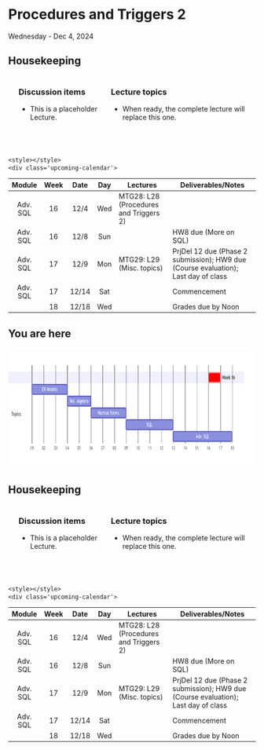 # Procedures and Triggers 2

Wednesday - Dec 4, 2024

## Housekeeping

<div class="columns">

<div class="column" width="9%">

</div>

<div class="column" width="45%">

### Discussion items

- This is a placeholder Lecture.

</div>

<div class="column" width="40%">

### Lecture topics

- When ready, the complete lecture will replace this one.

</div>

</div>

<div style="margin-top:25px">

 

</div>

<div>

    <style></style>
    <div class='upcoming-calendar'>

|  Module  | Week | Date  | Day | Lectures                               | Deliverables/Notes                                                                 |
|:--------:|:----:|:-----:|:---:|----------------------------------------|------------------------------------------------------------------------------------|
| Adv. SQL |  16  | 12/4  | Wed | MTG28: L28 (Procedures and Triggers 2) |                                                                                    |
| Adv. SQL |  16  | 12/8  | Sun |                                        | HW8 due (More on SQL)                                                              |
| Adv. SQL |  17  | 12/9  | Mon | MTG29: L29 (Misc. topics)              | PrjDel 12 due (Phase 2 submission); HW9 due (Course evaluation); Last day of class |
| Adv. SQL |  17  | 12/14 | Sat |                                        | Commencement                                                                       |
|          |  18  | 12/18 | Wed |                                        | Grades due by Noon                                                                 |

</div>

</div>

## You are here

<img src="lecture-28_files\figure-commonmark\mermaid-figure-1.png"
style="width:8.17in;height:2.54in" />

## Housekeeping

<div class="columns">

<div class="column" width="9%">

</div>

<div class="column" width="45%">

### Discussion items

- This is a placeholder Lecture.

</div>

<div class="column" width="40%">

### Lecture topics

- When ready, the complete lecture will replace this one.

</div>

</div>

<div style="margin-top:25px">

 

</div>

<div>

    <style></style>
    <div class='upcoming-calendar'>

|  Module  | Week | Date  | Day | Lectures                               | Deliverables/Notes                                                                 |
|:--------:|:----:|:-----:|:---:|----------------------------------------|------------------------------------------------------------------------------------|
| Adv. SQL |  16  | 12/4  | Wed | MTG28: L28 (Procedures and Triggers 2) |                                                                                    |
| Adv. SQL |  16  | 12/8  | Sun |                                        | HW8 due (More on SQL)                                                              |
| Adv. SQL |  17  | 12/9  | Mon | MTG29: L29 (Misc. topics)              | PrjDel 12 due (Phase 2 submission); HW9 due (Course evaluation); Last day of class |
| Adv. SQL |  17  | 12/14 | Sat |                                        | Commencement                                                                       |
|          |  18  | 12/18 | Wed |                                        | Grades due by Noon                                                                 |

</div>

</div>
